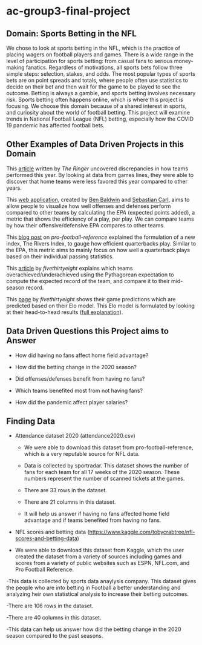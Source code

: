 # ac-group3-final-project

## Domain: Sports Betting in the NFL
We chose to look at sports betting in the NFL, which is the practice of placing wagers on football players and games. There is a wide range in the level of participation for sports betting: from casual fans to serious money-making fanatics. Regardless of motivations, all sports bets follow three simple steps: selection, stakes, and odds. The most popular types of sports bets are on point spreads and totals, where people often use statistics to decide on their bet and then wait for the game to be played to see the outcome. Betting is always a gamble, and sports betting involves necessary risk. Sports betting often happens online, which is where this project is focusing. We choose this domain because of a shared interest in sports, and curiosity about the world of football betting. This project will examine trends in National Football League (NFL) betting, especially how the COVID 19 pandemic has affected football bets.

## Other Examples of Data Driven Projects in this Domain

This [article](https://www.theringer.com/nfl/2021/1/6/22216167/nfl-playoffs-home-field-advantage-covid-19-restrictions) written by _The Ringer_ uncovered discrepancies in how teams performed this year. By looking at data from games lines, they were able to discover that home teams were less favored this year compared to other years.

This [web application](https://rbsdm.com/stats/stats/), created by [Ben Baldwin](https://twitter.com/benbbaldwin) and [Sebastian Carl](https://twitter.com/mrcaseb), aims to allow people to visualize how well offenses and defenses perform compared to other teams by calculating the _EPA_ (expected points added), a metric that shows the efficiency of a play, per play. We can compare teams by how their offensive/defensive EPA compares to other teams.

This [blog post](https://www.pro-football-reference.com/blog/index7956.html?p=8470) on _pro-football-reference_ explained the formulation of a new index, The Rivers Index, to gauge how efficient quarterbacks play. Similar to the EPA, this metric aims to mainly focus on how well a quarterback plays based on their individual passing statistics.

This [article](https://fivethirtyeight.com/features/the-steelers-and-bills-have-been-historically-lucky-so-far-the-chargers-have-not/) by _fivethirtyeight_ explains which teams overachieved/underachieved using the Pythagorean expectation to compute the expected record of the team, and compare it to their mid-season record.

This [page](https://projects.fivethirtyeight.com/2020-nfl-predictions/) by _fivethirtyeight_ shows their game predictions which are predicted based on their Elo model. This Elo model is formulated by looking at their head-to-head results ([full explanation](https://fivethirtyeight.com/methodology/how-our-nfl-predictions-work/)).

## Data Driven Questions this Project aims to Answer

- How did having no fans affect home field advantage?

- How did the betting change in the 2020 season?

- Did offenses/defenses benefit from having no fans?

- Which teams benefited most from not having fans?

- How did the pandemic affect player salaries?

## Finding Data

- Attendance dataset 2020 (attendance2020.csv)

  - We were able to download this dataset from pro-football-reference, which is a very reputable source for NFL data.

  - Data is collected by sportradar. This dataset shows the number of fans for each team for all 17 weeks of the 2020 season. These numbers represent the number of scanned tickets at the games.

  - There are 33 rows in the dataset.

  - There are 21 columns in this dataset.

  - It will help us answer if having no fans affected home field advantage and if teams benefited from having no fans.

- NFL scores and betting data (https://www.kaggle.com/tobycrabtree/nfl-scores-and-betting-data)

 - We were able to download this dataset from Kaggle, which the user created the dataset from a variety of sources including games and scores from a variety of public websites such as ESPN, NFL.com, and Pro Football Reference.

 -This data is collected by sports data anaylysis company. This dataset gives the people who are into betting in Football a better understanding and analyzing heir own statistical analysis to increase their betting outcomes.

 -There are 106 rows in the dataset.

 -There are 40 columns in this dataset.

 -This data can help us answer how did the betting change in the 2020 season compared to the past seasons. 

